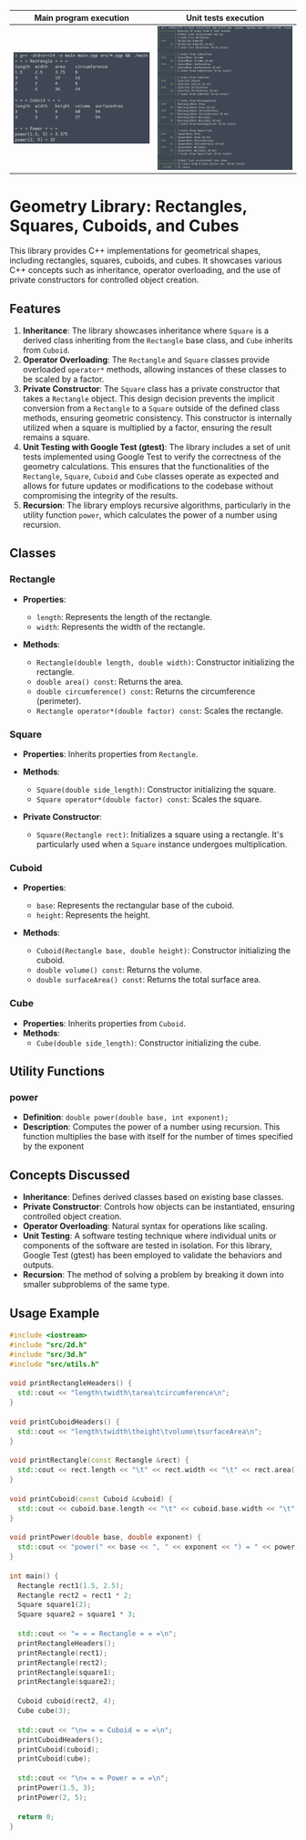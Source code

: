 Main program execution | Unit tests execution
:---------------------:|:-------------------:
![Main program execution](https://raw.githubusercontent.com/giriss/unit-tests/main/cpp-tests/main.png) | ![Unit tests execution](https://raw.githubusercontent.com/giriss/unit-tests/main/cpp-tests/tests.png)

# Geometry Library: Rectangles, Squares, Cuboids, and Cubes

This library provides C++ implementations for geometrical shapes, including rectangles, squares, cuboids, and cubes. It showcases various C++ concepts such as inheritance, operator overloading, and the use of private constructors for controlled object creation.

## Features

1. **Inheritance**: The library showcases inheritance where `Square` is a derived class inheriting from the `Rectangle` base class, and `Cube` inherits from `Cuboid`.
2. **Operator Overloading**: The `Rectangle` and `Square` classes provide overloaded `operator*` methods, allowing instances of these classes to be scaled by a factor.
3. **Private Constructor**: The `Square` class has a private constructor that takes a `Rectangle` object. This design decision prevents the implicit conversion from a `Rectangle` to a `Square` outside of the defined class methods, ensuring geometric consistency. This constructor is internally utilized when a square is multiplied by a factor, ensuring the result remains a square.
4. **Unit Testing with Google Test (gtest)**: The library includes a set of unit tests implemented using Google Test to verify the correctness of the geometry calculations. This ensures that the functionalities of the `Rectangle`, `Square`, `Cuboid` and `Cube` classes operate as expected and allows for future updates or modifications to the codebase without compromising the integrity of the results.
5. **Recursion**: The library employs recursive algorithms, particularly in the utility function `power`, which calculates the power of a number using recursion.

## Classes

### Rectangle

- **Properties**:
  - `length`: Represents the length of the rectangle.
  - `width`: Represents the width of the rectangle.

- **Methods**:
  - `Rectangle(double length, double width)`: Constructor initializing the rectangle.
  - `double area() const`: Returns the area.
  - `double circumference() const`: Returns the circumference (perimeter).
  - `Rectangle operator*(double factor) const`: Scales the rectangle.

### Square

- **Properties**: Inherits properties from `Rectangle`.
- **Methods**:
  - `Square(double side_length)`: Constructor initializing the square.
  - `Square operator*(double factor) const`: Scales the square.

- **Private Constructor**:
  - `Square(Rectangle rect)`: Initializes a square using a rectangle. It's particularly used when a `Square` instance undergoes multiplication.

### Cuboid

- **Properties**:
  - `base`: Represents the rectangular base of the cuboid.
  - `height`: Represents the height.

- **Methods**:
  - `Cuboid(Rectangle base, double height)`: Constructor initializing the cuboid.
  - `double volume() const`: Returns the volume.
  - `double surfaceArea() const`: Returns the total surface area.

### Cube

- **Properties**: Inherits properties from `Cuboid`.
- **Methods**:
  - `Cube(double side_length)`: Constructor initializing the cube.

## Utility Functions

### power
- **Definition**: `double power(double base, int exponent);`
- **Description**: Computes the power of a number using recursion. This function multiplies the base with itself for the number of times specified by the exponent

## Concepts Discussed

- **Inheritance**: Defines derived classes based on existing base classes.
- **Private Constructor**: Controls how objects can be instantiated, ensuring controlled object creation.
- **Operator Overloading**: Natural syntax for operations like scaling.
- **Unit Testing**: A software testing technique where individual units or components of the software are tested in isolation. For this library, Google Test (gtest) has been employed to validate the behaviors and outputs.
- **Recursion**: The method of solving a problem by breaking it down into smaller subproblems of the same type.

## Usage Example

```cpp
#include <iostream>
#include "src/2d.h"
#include "src/3d.h"
#include "src/utils.h"

void printRectangleHeaders() {
  std::cout << "length\twidth\tarea\tcircumference\n";
}

void printCuboidHeaders() {
  std::cout << "length\twidth\theight\tvolume\tsurfaceArea\n";
}

void printRectangle(const Rectangle &rect) {
  std::cout << rect.length << "\t" << rect.width << "\t" << rect.area() << "\t" << rect.circumference() << std::endl;
}

void printCuboid(const Cuboid &cuboid) {
  std::cout << cuboid.base.length << "\t" << cuboid.base.width << "\t" << cuboid.height << "\t" << cuboid.volume() << "\t" << cuboid.surfaceArea() << std::endl;
}

void printPower(double base, double exponent) {
  std::cout << "power(" << base << ", " << exponent << ") = " << power(base, exponent) << std::endl;
}

int main() {
  Rectangle rect1(1.5, 2.5);
  Rectangle rect2 = rect1 * 2;
  Square square1(2);
  Square square2 = square1 * 3;

  std::cout << "= = = Rectangle = = =\n";
  printRectangleHeaders();
  printRectangle(rect1);
  printRectangle(rect2);
  printRectangle(square1);
  printRectangle(square2);

  Cuboid cuboid(rect2, 4);
  Cube cube(3);

  std::cout << "\n= = = Cuboid = = =\n";
  printCuboidHeaders();
  printCuboid(cuboid);
  printCuboid(cube);

  std::cout << "\n= = = Power = = =\n";
  printPower(1.5, 3);
  printPower(2, 5);

  return 0;
}
```
